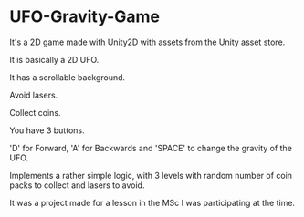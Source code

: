 # UFO-Gravity-Game
It's a 2D game made with Unity2D with assets from the Unity asset store.

It is basically a 2D UFO.

It has a scrollable background.

Avoid lasers.

Collect coins.

You have 3 buttons.

'D' for Forward, 'A' for Backwards and 'SPACE' to change the gravity of the UFO.

Implements a rather simple logic, with 3 levels with random number of coin packs to collect and lasers to avoid.

It was a project made for a lesson in the MSc I was participating at the time.
